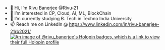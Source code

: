 - 👋 Hi, I’m Rivu Banerjee @Rivu-21
- 👀 I’m interested in CP, Cloud, AI, ML, BlockChain
- 🌱 I’m currently studying B. Tech in Techno India University 
- 📫 Reach me on 
LinkedIn @ https://www.linkedin.com/in/rivu-banerjee-21rb2021/
[![An image of @rivu_banerjee's Holopin badges, which is a link to view their full Holopin profile](https://holopin.me/rivu_banerjee)](https://holopin.io/@rivu_banerjee)
<!---
Rivu-21/Rivu-21 is a ✨ special ✨ repository because its `README.md` (this file) appears on your GitHub profile.
You can click the Preview link to take a look at your changes.
--->
